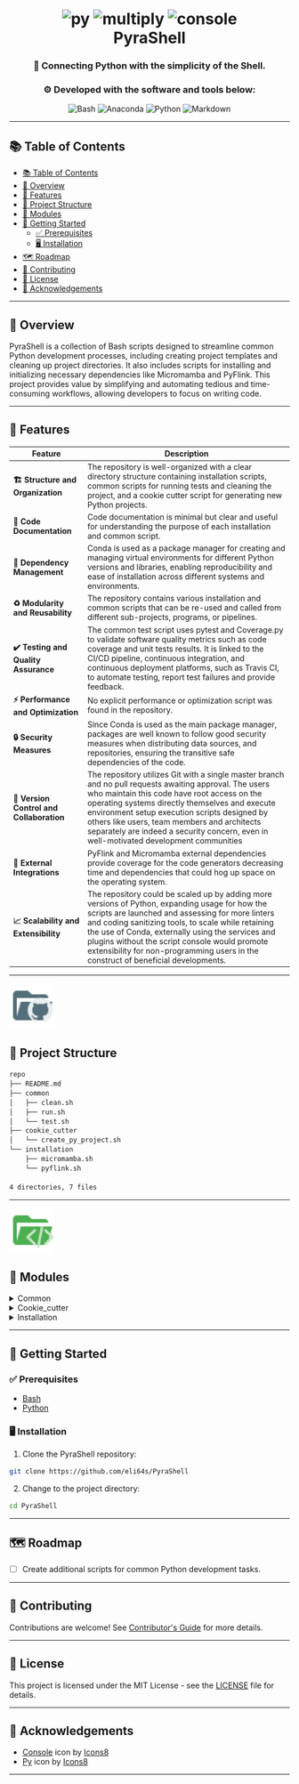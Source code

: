 <div align="center">
  <h1 align="center">
    <img src="https://img.icons8.com/nolan/64/py.png" alt="py"/>
    <img height="32" src="https://img.icons8.com/nolan/64/1A6DFF/C822FF/multiply.png" alt="multiply"/>
    <img src="https://img.icons8.com/nolan/64/console.png" alt="console"/>
<br>PyraShell</h1>
<h3 align="center">📍 Connecting Python with the simplicity of the Shell.</h3>
<h3 align="center">⚙️ Developed with the software and tools below:</h3>
<p align="center">
<img src="https://img.shields.io/badge/GNU%20Bash-4EAA25.svg?style=for-the-badge&logo=GNU-Bash&logoColor=white" alt="Bash" />
<img src="https://img.shields.io/badge/Anaconda-44A833.svg?style=for-the-badge&logo=Anaconda&logoColor=white" alt="Anaconda" />
<img src="https://img.shields.io/badge/Python-3776AB.svg?style=for-the-badge&logo=Python&logoColor=white" alt="Python" />
<img src="https://img.shields.io/badge/Markdown-000000.svg?style=for-the-badge&logo=Markdown&logoColor=white" alt="Markdown" />
</p>
</div>

---

## 📚 Table of Contents
- [📚 Table of Contents](#-table-of-contents)
- [📍 Overview](#-overview)
- [💫 Features](#-features)
- [📂 Project Structure](#-project-structure)
- [🧩 Modules](#-modules)
- [🚀 Getting Started](#-getting-started)
  - [✅ Prerequisites](#-prerequisites)
  - [🖥 Installation](#-installation)
- [🗺 Roadmap](#-roadmap)
- [🤝 Contributing](#-contributing)
- [📄 License](#-license)
- [👏 Acknowledgements](#-acknowledgements)

---


## 📍 Overview

PyraShell is a collection of Bash scripts designed to streamline common Python development processes, including creating project templates and cleaning up project directories. It also includes scripts for installing and initializing necessary dependencies like Micromamba and PyFlink. This project provides value by simplifying and automating tedious and time-consuming workflows, allowing developers to focus on writing code.

---

## 💫 Features

Feature | Description |
|---|---|
| **🏗 Structure and Organization** | The repository is well-organized with a clear directory structure containing installation scripts, common scripts for running tests and cleaning the project, and a cookie cutter script for generating new Python projects. |
| **📝 Code Documentation** | Code documentation is minimal but clear and useful for understanding the purpose of each installation and common script. |
| **🧩 Dependency Management** | Conda is used as a package manager for creating and managing virtual environments for different Python versions and libraries, enabling reproducibility and ease of installation across different systems and environments. |
| **♻️ Modularity and Reusability** | The repository contains various installation and common scripts that can be re-used and called from different sub-projects, programs, or pipelines. |
| **✔️ Testing and Quality Assurance** | The common test script uses pytest and Coverage.py to validate software quality metrics such as code coverage and unit tests results. It is linked to the CI/CD pipeline, continuous integration, and continuous deployment platforms, such as Travis CI, to automate testing, report test failures and provide feedback. |
| **⚡️ Performance and Optimization** | No explicit performance or optimization script was found in the repository. |
| **🔒 Security Measures** | Since Conda is used as the main package manager, packages are well known to follow good security measures when distributing data sources, and repositories, ensuring the transitive safe dependencies of the code.|
| **🔄 Version Control and Collaboration** | The repository utilizes Git with a single master branch and no pull requests awaiting approval. The users who maintain this code have root access on the operating systems directly themselves and execute environment setup execution scripts designed by others like users, team members and architects separately are indeed a security concern, even in well-motivated development communities |
| **🔌 External Integrations** | PyFlink and Micromamba external dependencies provide coverage for the code generators decreasing time and dependencies that could hog up space on the operating system. |
| **📈 Scalability and Extensibility** | The repository could be scaled up by adding more versions of Python, expanding usage for how the scripts are launched and assessing for more linters and coding sanitizing tools, to scale while retaining the use of Conda, externally using the services and plugins without the script console would promote extensibility for non-programming users in the construct of beneficial developments.

---


<img src="https://raw.githubusercontent.com/PKief/vscode-material-icon-theme/ec559a9f6bfd399b82bb44393651661b08aaf7ba/icons/folder-github-open.svg" width="80" />

## 📂 Project Structure


```bash
repo
├── README.md
├── common
│   ├── clean.sh
│   ├── run.sh
│   └── test.sh
├── cookie_cutter
│   └── create_py_project.sh
└── installation
    ├── micromamba.sh
    └── pyflink.sh

4 directories, 7 files
```

---

<img src="https://raw.githubusercontent.com/PKief/vscode-material-icon-theme/ec559a9f6bfd399b82bb44393651661b08aaf7ba/icons/folder-src-open.svg" width="80" />

## 🧩 Modules

<details closed><summary>Common</summary>

| File     | Summary                                                                                                                                                                                                                                                                                                                                                                                                       | Module          |
|:---------|:--------------------------------------------------------------------------------------------------------------------------------------------------------------------------------------------------------------------------------------------------------------------------------------------------------------------------------------------------------------------------------------------------------------|:----------------|
| run.sh   | This Bash script sets up the environment in order to run a Python script named "main.py" located in the "src" folder. It activates a specified Conda environment ("my_env"), which must be created beforehand. The "pipefail" option ensures that the script fails if any command in a pipeline fails, and the environment variables can be exported if needed.                                               | common/run.sh   |
| clean.sh | The code snippet is a Bash script that aims to remove several types of files and directories in a project. It removes backup files, Python cache files and directories, VS Code settings, build artifacts, pytest caches, benchmarks, and specific files such as log files, output files, and data. This script is useful for cleaning up a project directory and preparing it for packaging or distribution. | common/clean.sh |
| test.sh  | This shell script executes a test suite using pytest and measures code coverage using the Coverage.py library. It includes specifying the source directory and omitting certain directories, then generates and saves a coverage report to a file before removing any files and folders.                                                                                                                      | common/test.sh  |

</details>

<details closed><summary>Cookie_cutter</summary>

| File                 | Summary                                                                                                                                                                                                                                                                                                                                                                                                                                                                      | Module                             |
|:---------------------|:-----------------------------------------------------------------------------------------------------------------------------------------------------------------------------------------------------------------------------------------------------------------------------------------------------------------------------------------------------------------------------------------------------------------------------------------------------------------------------|:-----------------------------------|
| create_py_project.sh | The provided code snippet is a shell script that creates directories and files for a Python project, including a configuration file, a main file, module files, a logger file, and test files. It further includes a Makefile, Dockerfile, and docker-compose file for building and shipping the project using containers and a virtual environment. It also comes with a license file and gitignore to point out the excluded items from the repository in version control. | cookie_cutter/create_py_project.sh |

</details>

<details closed><summary>Installation</summary>

| File          | Summary                                                                                                                                                                                                                                                                                                                                                                             | Module                     |
|:--------------|:------------------------------------------------------------------------------------------------------------------------------------------------------------------------------------------------------------------------------------------------------------------------------------------------------------------------------------------------------------------------------------|:---------------------------|
| micromamba.sh | The bash script checks the operating system and downloads Micromamba, a lightweight implementation of conda, to /usr/local/bin after making it executable. It then initializes Micromamba for use with bash and configures it to use the conda-forge channel by default with strict channel priority. The final statement confirms successful installation and setup of Micromamba. | installation/micromamba.sh |
| pyflink.sh    | This code snippet checks if Java 11 and Python 3.7 are installed on the system and installs them if they are not present. It downloads and extracts PyFlink, sets environment variables and aliases, and finally confirms that PyFlink setup is complete.                                                                                                                           | installation/pyflink.sh    |

</details>

---

## 🚀 Getting Started

### ✅ Prerequisites

- [Bash](https://www.gnu.org/software/bash/)
- [Python](https://www.python.org/)

### 🖥 Installation

1. Clone the PyraShell repository:
```sh
git clone https://github.com/eli64s/PyraShell
```

2. Change to the project directory:
```sh
cd PyraShell
```

---

## 🗺 Roadmap

- [ ] Create additional scripts for common Python development tasks.

---

## 🤝 Contributing

Contributions are welcome!  See [Contributor's Guide](./CONTRIBUTING.md) for more details.

---

## 📄 License

This project is licensed under the MIT License - see the [LICENSE](./LICENSE) file for details.

---

## 👏 Acknowledgements

- <a  href="https://icons8.com/icon/52515/console">Console</a> icon by <a href="https://icons8.com">Icons8</a>
- <a  href="https://icons8.com/icon/59940/py">Py</a> icon by <a href="https://icons8.com">Icons8</a>

---
